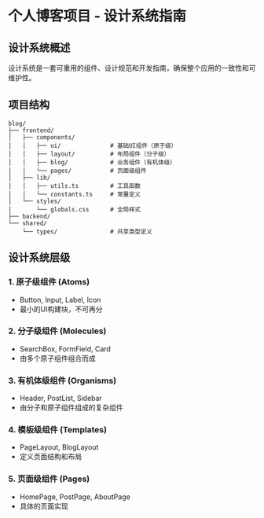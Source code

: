 # 个人博客项目 - 设计系统指南

## 设计系统概述

设计系统是一套可重用的组件、设计规范和开发指南，确保整个应用的一致性和可维护性。

## 项目结构

```
blog/
├── frontend/
│   ├── components/
│   │   ├── ui/              # 基础UI组件（原子级）
│   │   ├── layout/          # 布局组件（分子级）
│   │   ├── blog/            # 业务组件（有机体级）
│   │   └── pages/           # 页面级组件
│   ├── lib/
│   │   ├── utils.ts         # 工具函数
│   │   └── constants.ts     # 常量定义
│   └── styles/
│       └── globals.css      # 全局样式
├── backend/
└── shared/
    └── types/               # 共享类型定义
```

## 设计系统层级

### 1. 原子级组件 (Atoms)
- Button, Input, Label, Icon
- 最小的UI构建块，不可再分

### 2. 分子级组件 (Molecules)  
- SearchBox, FormField, Card
- 由多个原子组件组合而成

### 3. 有机体级组件 (Organisms)
- Header, PostList, Sidebar
- 由分子和原子组件组成的复杂组件

### 4. 模板级组件 (Templates)
- PageLayout, BlogLayout
- 定义页面结构和布局

### 5. 页面级组件 (Pages)
- HomePage, PostPage, AboutPage
- 具体的页面实现 